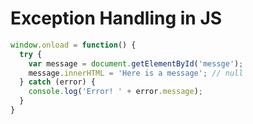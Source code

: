 # Exception Handling in JS

```javascript
window.onload = function() {
  try {
    var message = document.getElementById('messge');
    message.innerHTML = 'Here is a message'; // null
  } catch (error) {
    console.log('Error! ' + error.message);
  }
}
```
